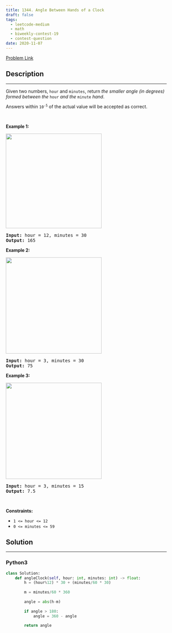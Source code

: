 ```yaml
---
title: 1344. Angle Between Hands of a Clock
draft: false
tags: 
  - leetcode-medium
  - math
  - biweekly-contest-19
  - contest-question
date: 2020-11-07
---
```


[Problem Link](https://leetcode.com/problems/angle-between-hands-of-a-clock/)

## Description

---
<p>Given two numbers, <code>hour</code> and <code>minutes</code>, return <em>the smaller angle (in degrees) formed between the </em><code>hour</code><em> and the </em><code>minute</code><em> hand</em>.</p>

<p>Answers within <code>10<sup>-5</sup></code> of the actual value will be accepted as correct.</p>

<p>&nbsp;</p>
<p><strong class="example">Example 1:</strong></p>
<img alt="" src="https://assets.leetcode.com/uploads/2019/12/26/sample_1_1673.png" style="width: 300px; height: 296px;" />
<pre>
<strong>Input:</strong> hour = 12, minutes = 30
<strong>Output:</strong> 165
</pre>

<p><strong class="example">Example 2:</strong></p>
<img alt="" src="https://assets.leetcode.com/uploads/2019/12/26/sample_2_1673.png" style="width: 300px; height: 301px;" />
<pre>
<strong>Input:</strong> hour = 3, minutes = 30
<strong>Output:</strong> 75
</pre>

<p><strong class="example">Example 3:</strong></p>
<img alt="" src="https://assets.leetcode.com/uploads/2019/12/26/sample_3_1673.png" style="width: 300px; height: 301px;" />
<pre>
<strong>Input:</strong> hour = 3, minutes = 15
<strong>Output:</strong> 7.5
</pre>

<p>&nbsp;</p>
<p><strong>Constraints:</strong></p>

<ul>
	<li><code>1 &lt;= hour &lt;= 12</code></li>
	<li><code>0 &lt;= minutes &lt;= 59</code></li>
</ul>


## Solution

---
### Python3
``` py title='angle-between-hands-of-a-clock'
class Solution:
    def angleClock(self, hour: int, minutes: int) -> float:
        h = (hour%12) * 30 + (minutes/60 * 30)
        
        m = minutes/60 * 360
        
        angle = abs(h-m)
        
        if angle > 180:
            angle = 360 - angle
        
        return angle
```


